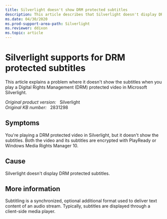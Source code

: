 ```yaml
---
title: Silverlight doesn't show DRM protected subtitles
description: This article describes that Silverlight doesn't display DRM protected subtitles.
ms.date: 04/30/2020
ms.prod-support-area-path: Silverlight
ms.reviewer: ddixon
ms.topic: article
---
```

# Silverlight supports for DRM protected subtitles

This article explains a problem where it doesn't show the subtitles when you play a Digital Rights Management (DRM) protected video in Microsoft Silverlight.

_Original product version:_ &nbsp; Silverlight  
_Original KB number:_ &nbsp; 2831298

## Symptoms

You're playing a DRM protected video in Silverlight, but it doesn't show the subtitles. Both the video and its subtitles are encrypted with PlayReady or Windows Media Rights Manager 10.

## Cause

Silverlight doesn't display DRM protected subtitles.

## More information

Subtitling is a synchronized, optional additional format used to deliver text content of an audio stream. Typically, subtitles are displayed through a client-side media player.
